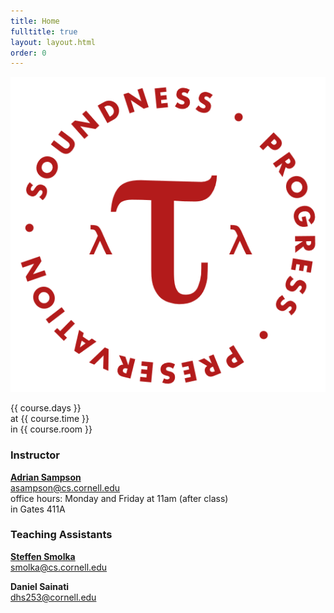 ```yaml
---
title: Home
fulltitle: true
layout: layout.html
order: 0
---
```

<img class="logo" src="img/logo.png"
    alt="PROGRESS • PRESERVATION • SOUNDNESS">

{{ course.days }}  
at {{ course.time }}  
in {{ course.room }}

### Instructor

[**Adrian Sampson**][adrian]  
<asampson@cs.cornell.edu>  
office hours: Monday and Friday at 11am (after class)  
in Gates 411A

### Teaching Assistants

[**Steffen Smolka**][steffen]  
<smolka@cs.cornell.edu>

**Daniel Sainati**  
<dhs253@cornell.edu>

[adrian]: http://www.cs.cornell.edu/~asampson/
[steffen]: http://www.cs.cornell.edu/~smolka/
